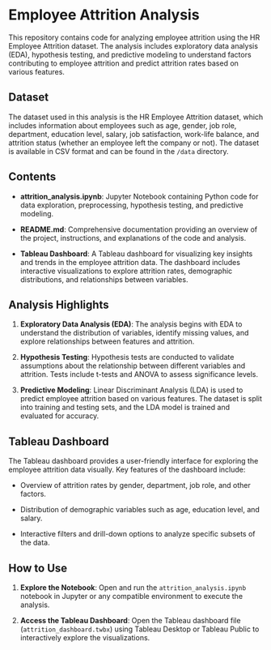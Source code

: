 # Employee Attrition Analysis

This repository contains code for analyzing employee attrition using the HR Employee Attrition dataset. The analysis includes exploratory data analysis (EDA), hypothesis testing, and predictive modeling to understand factors contributing to employee attrition and predict attrition rates based on various features.

## Dataset

The dataset used in this analysis is the HR Employee Attrition dataset, which includes information about employees such as age, gender, job role, department, education level, salary, job satisfaction, work-life balance, and attrition status (whether an employee left the company or not). The dataset is available in CSV format and can be found in the `/data` directory.

## Contents

- **attrition_analysis.ipynb**: Jupyter Notebook containing Python code for data exploration, preprocessing, hypothesis testing, and predictive modeling.
  
- **README.md**: Comprehensive documentation providing an overview of the project, instructions, and explanations of the code and analysis.

- **Tableau Dashboard**: A Tableau dashboard for visualizing key insights and trends in the employee attrition data. The dashboard includes interactive visualizations to explore attrition rates, demographic distributions, and relationships between variables.

## Analysis Highlights

1. **Exploratory Data Analysis (EDA)**: The analysis begins with EDA to understand the distribution of variables, identify missing values, and explore relationships between features and attrition.

2. **Hypothesis Testing**: Hypothesis tests are conducted to validate assumptions about the relationship between different variables and attrition. Tests include t-tests and ANOVA to assess significance levels.

3. **Predictive Modeling**: Linear Discriminant Analysis (LDA) is used to predict employee attrition based on various features. The dataset is split into training and testing sets, and the LDA model is trained and evaluated for accuracy.

## Tableau Dashboard

The Tableau dashboard provides a user-friendly interface for exploring the employee attrition data visually. Key features of the dashboard include:

- Overview of attrition rates by gender, department, job role, and other factors.
  
- Distribution of demographic variables such as age, education level, and salary.
  
- Interactive filters and drill-down options to analyze specific subsets of the data.

## How to Use
1. **Explore the Notebook**: Open and run the `attrition_analysis.ipynb` notebook in Jupyter or any compatible environment to execute the analysis.

2. **Access the Tableau Dashboard**: Open the Tableau dashboard file (`attrition_dashboard.twbx`) using Tableau Desktop or Tableau Public to interactively explore the visualizations.
